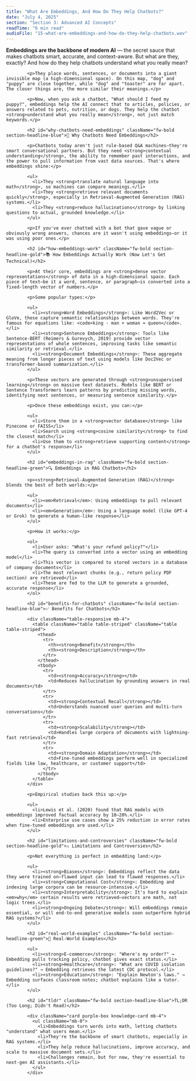 ```yaml
---
title: "What Are Embeddings, And How Do They Help Chatbots?"
date: "July 4, 2025"
section: "Section 3: Advanced AI Concepts"
readTime: "6 min read"
audioFile: "15-what-are-embeddings-and-how-do-they-help-chatbots.wav"
---
```


<p><strong>Embeddings are the backbone of modern AI</strong> — the secret sauce that makes chatbots smart, accurate, and context-aware. But what are they, exactly? And how do they help chatbots understand what you really mean?</p>

            <p>They place words, sentences, or documents into a giant invisible map (a high-dimensional space). On this map, "dog" and "puppy" are close together, while "dog" and "toaster" are far apart. The closer things are, the more similar their meanings.</p>
            
            <p>Now, when you ask a chatbot, "What should I feed my puppy?", embeddings help the AI connect that to articles, policies, or answers related to pets, nutrition, or dogs. They help the chatbot <strong>understand what you really mean</strong>, not just match keywords.</p>

            <h2 id="why-chatbots-need-embeddings" className="fw-bold section-headline-blue">🤖 Why Chatbots Need Embeddings</h2>
            
            <p>Chatbots today aren't just rule-based Q&A machines—they're smart conversational partners. But they need <strong>contextual understanding</strong>, the ability to remember past interactions, and the power to pull information from vast data sources. That's where embeddings shine:</p>
            
            <ul>
              <li>They <strong>translate natural language into math</strong>, so machines can compare meanings.</li>
              <li>They <strong>retrieve relevant documents quickly</strong>, especially in Retrieval-Augmented Generation (RAG) systems.</li>
              <li>They <strong>reduce hallucinations</strong> by linking questions to actual, grounded knowledge.</li>
            </ul>
            
            <p>If you've ever chatted with a bot that gave vague or obviously wrong answers, chances are it wasn't using embeddings—or it was using poor ones.</p>

            <h2 id="how-embeddings-work" className="fw-bold section-headline-gold">📚 How Embeddings Actually Work (Now Let's Get Technical)</h2>
            
            <p>At their core, embeddings are <strong>dense vector representations</strong> of data in a high-dimensional space. Each piece of text—be it a word, sentence, or paragraph—is converted into a fixed-length vector of numbers.</p>
            
            <p>Some popular types:</p>
            
            <ul>
              <li><strong>Word Embeddings</strong>: Like Word2Vec or GloVe, these capture semantic relationships between words. They're famous for equations like: <code>king - man + woman ≈ queen</code>.</li>
              <li><strong>Sentence Embeddings</strong>: Tools like Sentence-BERT (Reimers & Gurevych, 2019) provide vector representations of whole sentences, improving tasks like semantic similarity or retrieval.</li>
              <li><strong>Document Embeddings</strong>: These aggregate meaning from longer pieces of text using models like Doc2Vec or transformer-based summarization.</li>
            </ul>
            
            <p>These vectors are generated through <strong>unsupervised learning</strong> on massive text datasets. Models like BERT or Sentence Transformers learn patterns by predicting missing words, identifying next sentences, or measuring sentence similarity.</p>
            
            <p>Once these embeddings exist, you can:</p>
            
            <ul>
              <li>Store them in a <strong>vector database</strong> like Pinecone or FAISS</li>
              <li>Search using <strong>cosine similarity</strong> to find the closest match</li>
              <li>Use them to <strong>retrieve supporting content</strong> for a chatbot's response</li>
            </ul>

            <h2 id="embeddings-in-rag" className="fw-bold section-headline-green">🔍 Embeddings in RAG Chatbots</h2>
            
            <p><strong>Retrieval-Augmented Generation (RAG)</strong> blends the best of both worlds:</p>
            
            <ul>
              <li><em>Retrieval</em>: Using embeddings to pull relevant documents</li>
              <li><em>Generation</em>: Using a language model (like GPT-4 or Grok) to generate a human-like response</li>
            </ul>
            
            <p>How it works:</p>
            
            <ol>
              <li>User asks: "What's your refund policy?"</li>
              <li>The query is converted into a vector using an embedding model</li>
              <li>This vector is compared to stored vectors in a database of company documents</li>
              <li>The most relevant chunks (e.g., return policy PDF section) are retrieved</li>
              <li>These are fed to the LLM to generate a grounded, accurate response</li>
            </ol>

            <h2 id="benefits-for-chatbots" className="fw-bold section-headline-blue">✅ Benefits for Chatbots</h2>
            
            <div className="table-responsive mb-4">
              <table className="table table-striped" className="table table-striped">
                <thead>
                  <tr>
                    <th><strong>Benefit</strong></th>
                    <th><strong>Description</strong></th>
                  </tr>
                </thead>
                <tbody>
                  <tr>
                    <td><strong>Accuracy</strong></td>
                    <td>Reduces hallucination by grounding answers in real documents</td>
                  </tr>
                  <tr>
                    <td><strong>Contextual Recall</strong></td>
                    <td>Understands nuanced user queries and multi-turn conversations</td>
                  </tr>
                  <tr>
                    <td><strong>Scalability</strong></td>
                    <td>Handles large corpora of documents with lightning-fast retrieval</td>
                  </tr>
                  <tr>
                    <td><strong>Domain Adaptation</strong></td>
                    <td>Fine-tuned embeddings perform well in specialized fields like law, healthcare, or customer support</td>
                  </tr>
                </tbody>
              </table>
            </div>
            
            <p>Empirical studies back this up:</p>
            
            <ul>
              <li>Lewis et al. (2020) found that RAG models with embeddings improved factual accuracy by 10–20%.</li>
              <li>Enterprise use cases show a 25% reduction in error rates when fine-tuned embeddings are used.</li>
            </ul>

            <h2 id="limitations-and-controversies" className="fw-bold section-headline-gold">⚠️ Limitations and Controversies</h2>
            
            <p>Not everything is perfect in embedding land:</p>
            
            <ul>
              <li><strong>Biases</strong>: Embeddings reflect the data they were trained on—flawed input can lead to flawed responses.</li>
              <li><strong>Computational Cost</strong>: Embedding and indexing large corpora can be resource-intensive.</li>
              <li><strong>Interpretability</strong>: It's hard to explain <em>why</em> certain results were retrieved—vectors are math, not logic trees.</li>
              <li><strong>Ongoing Debate</strong>: Will embeddings remain essential, or will end-to-end generative models soon outperform hybrid RAG systems?</li>
            </ul>

            <h2 id="real-world-examples" className="fw-bold section-headline-green">🧪 Real-World Examples</h2>
            
            <ul>
              <li><strong>E-commerce</strong>: "Where's my order?" → Embedding pulls tracking policy, chatbot gives exact status.</li>
              <li><strong>Healthcare</strong>: "What are COVID isolation guidelines?" → Embedding retrieves the latest CDC protocol.</li>
              <li><strong>Education</strong>: "Explain Newton's laws." → Embedding surfaces classroom notes; chatbot explains like a tutor.</li>
            </ul>

            <h2 id="tldr" className="fw-bold section-headline-blue">TL;DR (Too Long; Didn't Read)</h2>
            
            <div className="card purple-box knowledge-card mb-4">
              <ul className="mb-0">
                <li>Embeddings turn words into math, letting chatbots "understand" what users mean.</li>
                <li>They're the backbone of smart chatbots, especially in RAG systems.</li>
                <li>They help reduce hallucinations, improve accuracy, and scale to massive document sets.</li>
                <li>Challenges remain, but for now, they're essential to next-gen AI assistants.</li>
              </ul>
            </div>
